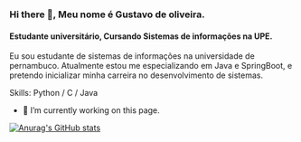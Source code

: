 ### Hi there 👋, Meu nome é Gustavo de oliveira.
#### Estudante universitário, Cursando Sistemas de informações na UPE.

Eu sou estudante de sistemas de informações na universidade de pernambuco. Atualmente estou me especializando em Java e SpringBoot, e pretendo inicializar minha carreira no desenvolvimento de sistemas.

Skills: Python / C / Java

- 🔭 I’m currently working on this page. 

[![Anurag's GitHub stats](https://github-readme-stats.vercel.app/api?username=Gustavoo151)](https://github.com/anuraghazra/github-readme-stats)




